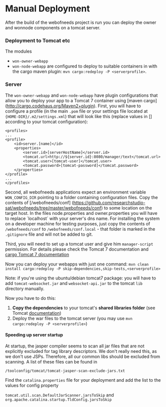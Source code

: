 # Manual Deployment

After the build of the webofneeds project is run you can deploy the owner and wonnode components on a tomcat server.

### Deployment to Tomcat etc
The modules
* `won-owner-webapp`
* `won-node-webapp`
are configured to deploy to suitable containers in with the cargo maven plugin: `mvn cargo:redeploy -P <serverprofile>`.

### Server

The `won-owner-webapp` and `won-node-webapp` have plugin configurations that allow you to deploy your app to a Tomcat 7 container using [maven cargo] (http://cargo.codehaus.org/Maven2+plugin). First, you will have to configure a profile (in the main `.pom` file or your settings file located at `{HOME-DIR}/.m2/settings.xml`) that will look like this (replace values in [] according to your tomcat configuration):

    <profiles>
    ...
    <profile>
    	<id>server.[name]</id>
    	<properties>
    		<server.id>[serverHostName]</server.id>
    		<tomcat.url>http://${server.id}:8080/manager/text</tomcat.url>
    		<tomcat.user>[tomcat-user]</tomcat.user>
    		<tomcat.password>[tomcat-password]</tomcat.password>
    	</properties>
    </profile>
    ...
    </profiles>

Second, all webofneeds applications expect an environment variable `WON_CONFIG_DIR` pointing to a folder containing configuration files. Copy the contents of [/webofneeds/conf] (https://github.com/researchstudio-sat/webofneeds/tree/master/webofneeds/conf) to some location on the target host. In the files node.properties and owner.properties you will have to replace ´localhost´ with your server's dns name. For installing the system on a developer machine for testing purposes, just copy the contents of `/webofneeds/conf` to `/webofneeds/conf.local` - that folder is marked in the `.gitignore` file and will not be added to git.

Third, you will need to set up a tomcat user and give him `manager-script` permission. For details please check the Tomcat 7 documentation and [cargo Tomcat 7 documentation](http://cargo.codehaus.org/Tomcat+7.x)

Now you can deploy your webapps with just one command: `mvn clean install cargo:redeploy -P skip-dependencies,skip-tests,<serverprofile>`

Note: if you're using the ubuntu/debian tomcat7 package: you will have to add `tomcat-websocket.jar` and `websocket-api.jar` to the tomcat `lib` directory manually.

Now you have to do this:

1. **Copy the dependencies** to your tomcat's **shared libraries folder** (see Tomcat [documentation](http://tomcat.apache.org/tomcat-6.0-doc/appdev/deployment.html#Shared_Library_Files))
2. Deploy the war files to the tomcat server (you may use `mvn cargo:redeploy -P <serverprofile>`)

#### Speeding up server startup
At startup, the jasper compiler seems to scan all jar files that are not explicitly excluded for tag library descriptors. We don't really need this, as we don't use JSPs. Therefore, all our common libs should be excluded from scanning. A list of these files can be found in
```
/toolconfig/tomcat/tomcat-jasper-scan-exclude-jars.txt
```
Find the `catalina.properties` file for your deployment and add the list to the values for config property

`tomcat.util.scan.DefaultJarScanner.jarsToSkip`
and
`org.apache.catalina.startup.TldConfig.jarsToSkip`
